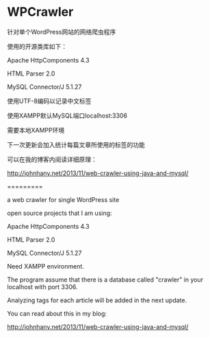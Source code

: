 WPCrawler
=========

针对单个WordPress网站的网络爬虫程序

使用的开源类库如下：

Apache HttpComponents 4.3

HTML Parser 2.0

MySQL Connector/J 5.1.27

使用UTF-8编码以记录中文标签

使用XAMPP默认MySQL端口localhost:3306

需要本地XAMPP环境

下一次更新会加入统计每篇文章所使用的标签的功能

可以在我的博客内阅读详细原理：

http://johnhany.net/2013/11/web-crawler-using-java-and-mysql/

=========

a web crawler for single WordPress site

open source projects that I am using:

Apache HttpComponents 4.3

HTML Parser 2.0

MySQL Connector/J 5.1.27

Need XAMPP environment.

The program assume that there is a database called "crawler" in your localhost with port 3306.

Analyzing tags for each article will be added in the next update.

You can read about this in my blog:

http://johnhany.net/2013/11/web-crawler-using-java-and-mysql/
